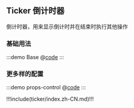 ## Ticker 倒计时器

倒计时器，用来显示倒计时并在结束时执行其他操作

### 基础用法

:::demo Base
@[code](../.vuepress/demo/ticker/Base.vue)
:::

### 更多样的配置

:::demo props-control
@[code](../.vuepress/demo/ticker/props-control.vue)
:::

!!!include(ticker/index.zh-CN.md)!!!